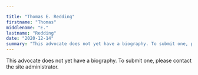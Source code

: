 ```yaml
---

title: "Thomas E. Redding"
firstname: "Thomas"
middlename: "E."
lastname: "Redding"
date: "2020-12-14"
summary: "This advocate does not yet have a biography. To submit one, please contact the site administrator."
---
```

This advocate does not yet have a biography. To submit one, please contact the site administrator.

